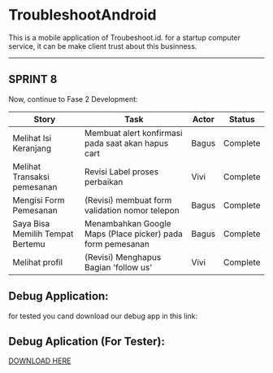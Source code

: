 # TroubleshootAndroid
This is a mobile application of Troubeshoot.id.
for a startup computer service, it can be make client trust about this businness.

<hr>

## SPRINT 8
Now, continue to Fase 2 Development:

| Story                 | Task                                                              | Actor | Status   |
|-----------------------|-------------------------------------------------------------------|-------|----------|
| Melihat Isi Keranjang          | Membuat alert konfirmasi pada saat akan hapus cart       | Bagus | Complete |
| Melihat Transaksi pemesanan      | Revisi Label proses perbaikan                                | Vivi  | Complete |
| Mengisi Form Pemesanan           | \(Revisi\) membuat form validation nomor telepon             | Bagus | Complete |
| Saya Bisa Memilih Tempat Bertemu | Menambahkan Google Maps \(Place picker\) pada form pemesanan | Bagus | Complete |
| Melihat profil                   | \(Revisi\) Menghapus Bagian 'follow us'                      | Vivi  | Complete |


## Debug Application:
for tested you cand download our debug app in this link:
## Debug Aplication (For Tester):
[DOWNLOAD HERE](https://drive.google.com/file/d/1FtzZsp3WCAhUh7tuGghWAujCE3wAXEDD/view?usp=sharing)
<br>
<br>

